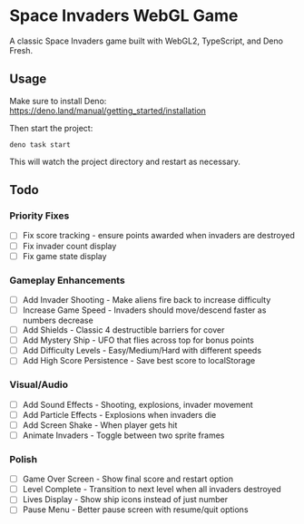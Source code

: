 # Space Invaders WebGL Game

A classic Space Invaders game built with WebGL2, TypeScript, and Deno Fresh.

## Usage

Make sure to install Deno: https://deno.land/manual/getting_started/installation

Then start the project:

```
deno task start
```

This will watch the project directory and restart as necessary.

## Todo

### Priority Fixes

- [ ] Fix score tracking - ensure points awarded when invaders are destroyed
- [ ] Fix invader count display
- [ ] Fix game state display

### Gameplay Enhancements

- [ ] Add Invader Shooting - Make aliens fire back to increase difficulty
- [ ] Increase Game Speed - Invaders should move/descend faster as numbers
      decrease
- [ ] Add Shields - Classic 4 destructible barriers for cover
- [ ] Add Mystery Ship - UFO that flies across top for bonus points
- [ ] Add Difficulty Levels - Easy/Medium/Hard with different speeds
- [ ] Add High Score Persistence - Save best score to localStorage

### Visual/Audio

- [ ] Add Sound Effects - Shooting, explosions, invader movement
- [ ] Add Particle Effects - Explosions when invaders die
- [ ] Add Screen Shake - When player gets hit
- [ ] Animate Invaders - Toggle between two sprite frames

### Polish

- [ ] Game Over Screen - Show final score and restart option
- [ ] Level Complete - Transition to next level when all invaders destroyed
- [ ] Lives Display - Show ship icons instead of just number
- [ ] Pause Menu - Better pause screen with resume/quit options
